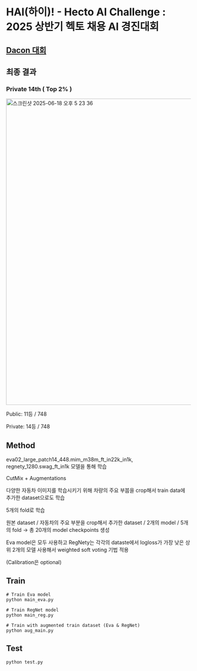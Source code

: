 # HAI(하이)! - Hecto AI Challenge : 2025 상반기 헥토 채용 AI 경진대회

## [Dacon 대회](https://dacon.io/competitions/official/236493/leaderboard)

## 최종 결과

### Private 14th ( Top 2% ) 

<img width="835" alt="스크린샷 2025-06-18 오후 5 23 36" src="https://github.com/user-attachments/assets/468f6077-4e24-4338-9230-df1ecc3445c8" />

Public: 11등 / 748

Private: 14등 / 748

## Method

eva02_large_patch14_448.mim_m38m_ft_in22k_in1k, regnety_1280.swag_ft_in1k 모델을 통해 학습

CutMix + Augmentations

다양한 자동차 이미지를 학습시키기 위해 차량의 주요 부붑을 crop해서 train data에 추가한 dataset으로도 학습

5개의 fold로 학습

원본 dataset / 자동차의 주요 부분을 crop해서 추가한 dataset / 2개의 model / 5개의 fold -> 총 20개의 model checkpoints 생성

Eva model은 모두 사용하고 RegNety는 각각의 dataste에서 logloss가 가장 낮은 상위 2개의 모델 사용해서 weighted soft voting 기법 적용

(Calibration은 optional)

## Train

```
# Train Eva model
python main_eva.py

# Train RegNet model
python main_reg.py

# Train with augmented train dataset (Eva & RegNet)
python aug_main.py
```

## Test

```
python test.py
```
